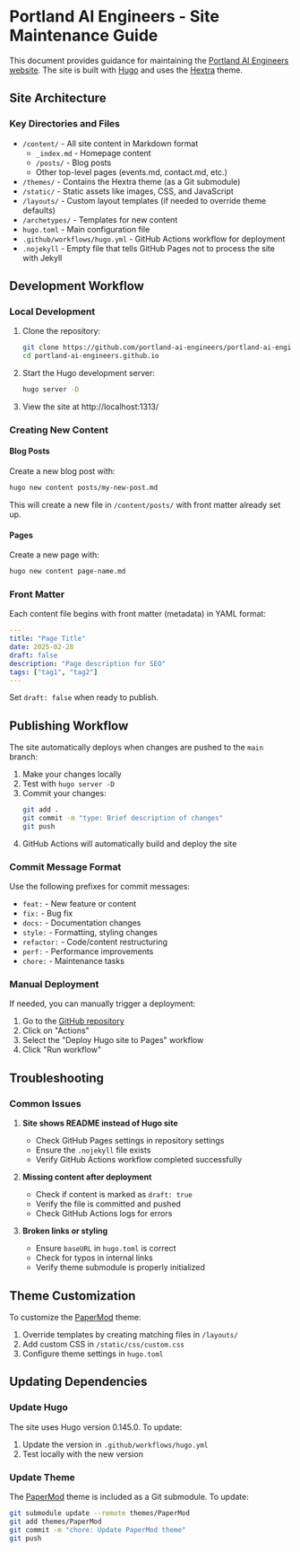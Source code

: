 # Portland AI Engineers - Site Maintenance Guide

This document provides guidance for maintaining the [Portland AI Engineers website](https://portland-ai-engineers.github.io/). The site is built with [Hugo](https://gohugo.io/) and uses the [Hextra](https://github.com/imfing/hextra) theme.

## Site Architecture

### Key Directories and Files

- `/content/` - All site content in Markdown format
  - `_index.md` - Homepage content
  - `/posts/` - Blog posts
  - Other top-level pages (events.md, contact.md, etc.)
- `/themes/` - Contains the Hextra theme (as a Git submodule)
- `/static/` - Static assets like images, CSS, and JavaScript
- `/layouts/` - Custom layout templates (if needed to override theme defaults)
- `/archetypes/` - Templates for new content
- `hugo.toml` - Main configuration file
- `.github/workflows/hugo.yml` - GitHub Actions workflow for deployment
- `.nojekyll` - Empty file that tells GitHub Pages not to process the site with Jekyll

## Development Workflow

### Local Development

1. Clone the repository:
   ```bash
   git clone https://github.com/portland-ai-engineers/portland-ai-engineers.github.io.git
   cd portland-ai-engineers.github.io
   ```

2. Start the Hugo development server:
   ```bash
   hugo server -D
   ```

3. View the site at http://localhost:1313/

### Creating New Content

#### Blog Posts

Create a new blog post with:

```bash
hugo new content posts/my-new-post.md
```

This will create a new file in `/content/posts/` with front matter already set up.

#### Pages

Create a new page with:

```bash
hugo new content page-name.md
```

### Front Matter

Each content file begins with front matter (metadata) in YAML format:

```yaml
---
title: "Page Title"
date: 2025-02-28
draft: false
description: "Page description for SEO"
tags: ["tag1", "tag2"]
---
```

Set `draft: false` when ready to publish.

## Publishing Workflow

The site automatically deploys when changes are pushed to the `main` branch:

1. Make your changes locally
2. Test with `hugo server -D`
3. Commit your changes:
   ```bash
   git add .
   git commit -m "type: Brief description of changes"
   git push
   ```
4. GitHub Actions will automatically build and deploy the site

### Commit Message Format

Use the following prefixes for commit messages:
- `feat:` - New feature or content
- `fix:` - Bug fix
- `docs:` - Documentation changes
- `style:` - Formatting, styling changes
- `refactor:` - Code/content restructuring
- `perf:` - Performance improvements
- `chore:` - Maintenance tasks

### Manual Deployment

If needed, you can manually trigger a deployment:
1. Go to the [GitHub repository](https://github.com/portland-ai-engineers/portland-ai-engineers.github.io)
2. Click on "Actions"
3. Select the "Deploy Hugo site to Pages" workflow
4. Click "Run workflow"

## Troubleshooting

### Common Issues

1. **Site shows README instead of Hugo site**
   - Check GitHub Pages settings in repository settings
   - Ensure the `.nojekyll` file exists
   - Verify GitHub Actions workflow completed successfully

2. **Missing content after deployment**
   - Check if content is marked as `draft: true`
   - Verify the file is committed and pushed
   - Check GitHub Actions logs for errors

3. **Broken links or styling**
   - Ensure `baseURL` in `hugo.toml` is correct
   - Check for typos in internal links
   - Verify theme submodule is properly initialized

## Theme Customization

To customize the [PaperMod](https://github.com/adityatelange/hugo-PaperMod/wiki/) theme:

1. Override templates by creating matching files in `/layouts/`
2. Add custom CSS in `/static/css/custom.css`
3. Configure theme settings in `hugo.toml`

## Updating Dependencies

### Update Hugo

The site uses Hugo version 0.145.0. To update:
1. Update the version in `.github/workflows/hugo.yml`
2. Test locally with the new version

### Update Theme

The [PaperMod](https://github.com/adityatelange/hugo-PaperMod/wiki/) theme is included as a Git submodule. To update:

```bash
git submodule update --remote themes/PaperMod
git add themes/PaperMod
git commit -m "chore: Update PaperMod theme"
git push
